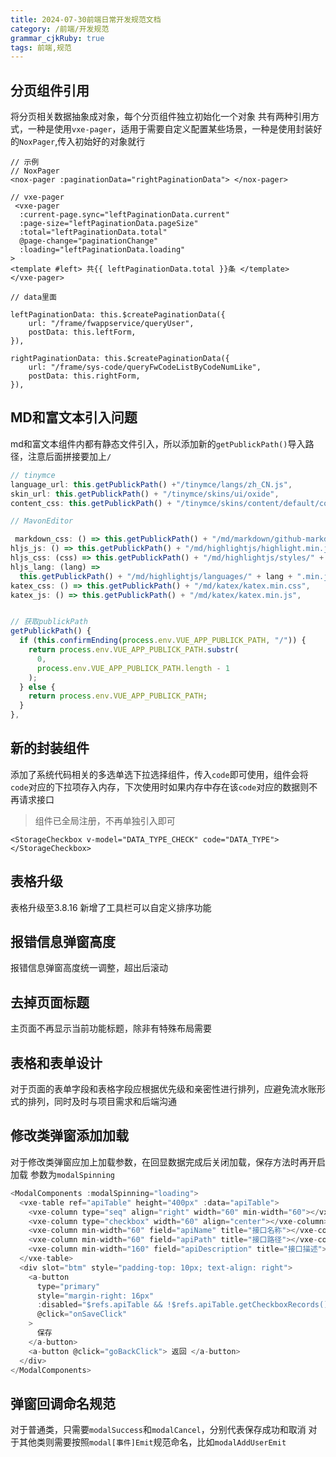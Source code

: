 ```yaml
---
title: 2024-07-30前端日常开发规范文档
category: /前端/开发规范
grammar_cjkRuby: true
tags: 前端,规范
---
```



## 分页组件引用

将分页相关数据抽象成对象，每个分页组件独立初始化一个对象
共有两种引用方式，一种是使用`vxe-pager`，适用于需要自定义配置某些场景，一种是使用封装好的`NoxPager`,传入初始好的对象就行
```vue
// 示例
// NoxPager
<nox-pager :paginationData="rightPaginationData"> </nox-pager>

// vxe-pager
 <vxe-pager
  :current-page.sync="leftPaginationData.current"
  :page-size="leftPaginationData.pageSize"
  :total="leftPaginationData.total"
  @page-change="paginationChange"
  :loading="leftPaginationData.loading"
>
<template #left> 共{{ leftPaginationData.total }}条 </template>
</vxe-pager>

// data里面

leftPaginationData: this.$createPaginationData({
	url: "/frame/fwappservice/queryUser",
	postData: this.leftForm,
}),

rightPaginationData: this.$createPaginationData({
	url: "/frame/sys-code/queryFwCodeListByCodeNumLike",
	postData: this.rightForm,
}),

```

## MD和富文本引入问题
md和富文本组件内都有静态文件引入，所以添加新的`getPublickPath()`导入路径，注意后面拼接要加上`/`
```js
// tinymce
language_url: this.getPublickPath() +"/tinymce/langs/zh_CN.js",
skin_url: this.getPublickPath() + "/tinymce/skins/ui/oxide",
content_css: this.getPublickPath() + "/tinymce/skins/content/default/content.css",

// MavonEditor

 markdown_css: () => this.getPublickPath() + "/md/markdown/github-markdown.min.css",
hljs_js: () => this.getPublickPath() + "/md/highlightjs/highlight.min.js",
hljs_css: (css) => this.getPublickPath() + "/md/highlightjs/styles/" + css + ".min.css",
hljs_lang: (lang) =>
  this.getPublickPath() + "/md/highlightjs/languages/" + lang + ".min.js",
katex_css: () => this.getPublickPath() + "/md/katex/katex.min.css",
katex_js: () => this.getPublickPath() + "/md/katex/katex.min.js",


// 获取publickPath
getPublickPath() {
  if (this.confirmEnding(process.env.VUE_APP_PUBLICK_PATH, "/")) {
	return process.env.VUE_APP_PUBLICK_PATH.substr(
	  0,
	  process.env.VUE_APP_PUBLICK_PATH.length - 1
	);
  } else {
	return process.env.VUE_APP_PUBLICK_PATH;
  }
},
```

## 新的封装组件
添加了系统代码相关的多选单选下拉选择组件，传入`code`即可使用，组件会将`code`对应的下拉项存入内存，下次使用时如果内存中存在该`code`对应的数据则不再请求接口
> 组件已全局注册，不再单独引入即可

```vue
<StorageCheckbox v-model="DATA_TYPE_CHECK" code="DATA_TYPE"> </StorageCheckbox>
```

## 表格升级
表格升级至3.8.16
新增了工具栏可以自定义排序功能

## 报错信息弹窗高度
报错信息弹窗高度统一调整，超出后滚动

## 去掉页面标题

主页面不再显示当前功能标题，除非有特殊布局需要

## 表格和表单设计
对于页面的表单字段和表格字段应根据优先级和亲密性进行排列，应避免流水账形式的排列，同时及时与项目需求和后端沟通

## 修改类弹窗添加加载
对于修改类弹窗应加上加载参数，在回显数据完成后关闭加载，保存方法时再开启加载
参数为`modalSpinning`

```js
<ModalComponents :modalSpinning="loading">
  <vxe-table ref="apiTable" height="400px" :data="apiTable">
	<vxe-column type="seq" align="right" width="60" min-width="60"></vxe-column>
	<vxe-column type="checkbox" width="60" align="center"></vxe-column>
	<vxe-column min-width="60" field="apiName" title="接口名称"></vxe-column>
	<vxe-column min-width="60" field="apiPath" title="接口路径"></vxe-column>
	<vxe-column min-width="160" field="apiDescription" title="接口描述"></vxe-column>
  </vxe-table>
  <div slot="btm" style="padding-top: 10px; text-align: right">
	<a-button
	  type="primary"
	  style="margin-right: 16px"
	  :disabled="$refs.apiTable && !$refs.apiTable.getCheckboxRecords().length"
	  @click="onSaveClick"
	>
	  保存
	</a-button>
	<a-button @click="goBackClick"> 返回 </a-button>
  </div>
</ModalComponents>
```

## 弹窗回调命名规范
对于普通类，只需要`modalSuccess`和`modalCancel`，分别代表保存成功和取消
对于其他类则需要按照`modal[事件]Emit`规范命名，比如`modalAddUserEmit`

